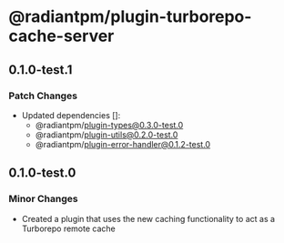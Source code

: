 # @radiantpm/plugin-turborepo-cache-server

## 0.1.0-test.1

### Patch Changes

-   Updated dependencies []:
    -   @radiantpm/plugin-types@0.3.0-test.0
    -   @radiantpm/plugin-utils@0.2.0-test.0
    -   @radiantpm/plugin-error-handler@0.1.2-test.0

## 0.1.0-test.0

### Minor Changes

-   Created a plugin that uses the new caching functionality to act as a Turborepo remote cache
